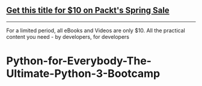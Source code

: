 ## [Get this title for $10 on Packt's Spring Sale](https://www.packt.com/V16734?utm_source=github&utm_medium=packt-github-repo&utm_campaign=spring_10_dollar_2022)
-----
For a limited period, all eBooks and Videos are only $10. All the practical content you need \- by developers, for developers

# Python-for-Everybody-The-Ultimate-Python-3-Bootcamp